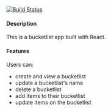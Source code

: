 [![Build Status](https://travis-ci.org/briankabiro/react_bucketlist.svg?branch=develop)](https://travis-ci.org/briankabiro/react_bucketlist)


#### Description

This is a bucketlist app built with React.

#### Features

Users can:

- create and view a bucketlist
- update a bucketlist's name
- delete a bucketlist
- add items to their bucketlist
- update items on the bucketlist